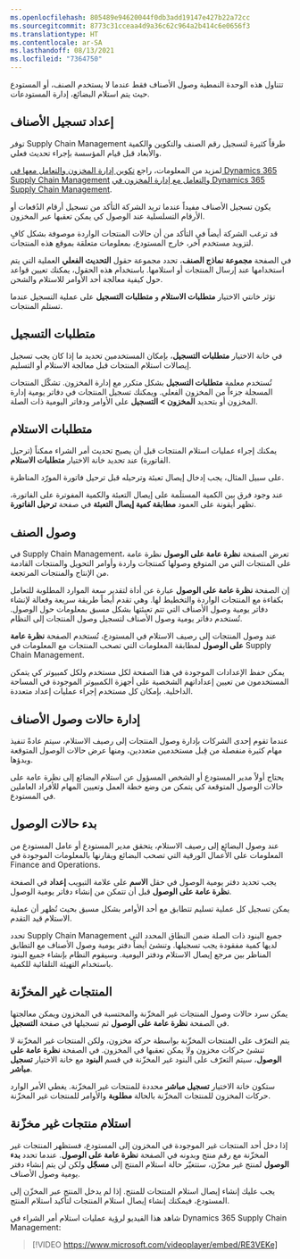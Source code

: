 ```yaml
---
ms.openlocfilehash: 805489e94620044f0db3add19147e427b22a72cc
ms.sourcegitcommit: 8773c31cceaa4d9a36c62c964a2b414c6e0656f3
ms.translationtype: HT
ms.contentlocale: ar-SA
ms.lasthandoff: 08/13/2021
ms.locfileid: "7364750"
---
```

تتناول هذه الوحدة النمطية وصول الأصناف فقط عندما لا يستخدم الصنف، أو المستودع حيث يتم استلام البضائع، إدارة المستودعات.

## <a name="item-registration-setup"></a>إعداد تسجيل الأصناف
 
توفر Supply Chain Management طرقاً كثيرة لتسجيل رقم الصنف والتكوين والكمية والأبعاد قبل قيام المؤسسة بإجراء تحديث فعلي.

لمزيد من المعلومات، راجع [تكوين إدارة المخزون والتعامل معها في  Dynamics 365 Supply Chain Management](/learn/modules/configure-inventory-management-dyn365-supply-chain-mgmt/?azure-portal=true) و[التعامل مع إدارة المخزون في Dynamics 365 Supply Chain Management](/learn/modules/work-warehouse-management-dyn365-supply-chain-mgmt/?azure-portal=true).

يكون تسجيل الأصناف مفيداً عندما تريد الشركة التأكد من تسجيل أرقام الدُفعات أو الأرقام التسلسلية عند الوصول كي يمكن تعقبها عبر المخزون.

قد ترغب الشركة أيضاً في التأكد من أن حالات المنتجات الواردة موصوفة بشكل كافٍ لتزويد مستخدم آخر، خارج المستودع، بمعلومات متعلقة بموقع هذه المنتجات.

في الصفحة **مجموعة نماذج الصنف‬**، تحدد مجموعة حقول **التحديث الفعلي** العملية التي يتم استخدامها عند إرسال المنتجات أو استلامها. باستخدام هذه الحقول، يمكنك تعيين قواعد حول كيفية معالجة أحد الأوامر للاستلام والشحن.

تؤثر خانتي الاختيار **متطلبات الاستلام** و **متطلبات التسجيل** على عملية التسجيل عندما تستلم المنتجات.

## <a name="registration-requirements"></a>متطلبات التسجيل

في خانة الاختيار **متطلبات التسجيل**، بإمكان المستخدمين تحديد ما إذا كان يجب تسجيل إيصالات استلام المنتجات قبل معالجة الاستلام أو التسليم.

تُستخدم معلمة **متطلبات التسجيل** بشكل متكرر مع إدارة المخزون. تشكّل المنتجات المسجلة جزءاً من المخزون الفعلي. ويمكنك تسجيل المنتجات في دفاتر يومية إدارة المخزون أو بتحديد **المخزون > التسجيل** على الأوامر ودفاتر اليومية ذات الصلة.

## <a name="receiving-requirements"></a>متطلبات الاستلام

يمكنك إجراء عمليات استلام المنتجات قبل أن يصبح تحديث أمر الشراء ممكناً (ترحيل الفاتورة) عند تحديد خانة الاختيار **متطلبات الاستلام**.

على سبيل المثال، يجب إدخال إيصال تعبئة وترحيله قبل ترحيل فاتورة المورّد المناظرة.

عند وجود فرق بين الكمية المستلَمة على إيصال التعبئة والكمية المفوترة على الفاتورة، تظهر أيقونة على العمود **مطابقة كمية إيصال التعبئة** في صفحة **ترحيل الفاتورة‬**.

## <a name="item-arrival"></a>وصول الصنف

في Supply Chain Management، تعرض الصفحة **نظرة عامة على الوصول‬** نظرة عامة على المنتجات التي من المتوقع وصولها كمنتجات واردة وأوامر التحويل والمنتجات القادمة من الإنتاج والمنتجات المرتجعة.

إن الصفحة **نظرة عامة على الوصول** عبارة عن أداة لتقدير سعة الموارد المطلوبة للتعامل بكفاءة مع المنتجات الواردة والتخطيط لها. وهي تقدم أيضاً طريقة سريعة وفعالة لإنشاء دفاتر يومية وصول الأصناف التي تتم تعبئتها بشكل مسبق بمعلومات حول الوصول. تُستخدم دفاتر يومية وصول الأصناف لتسجيل وصول المنتجات إلى النظام.

عند وصول المنتجات إلى رصيف الاستلام في المستودع، تُستخدم الصفحة **نظرة عامة على الوصول**‬ لمطابقة المعلومات التي تصحب المنتجات مع المعلومات في Supply Chain Management.

يمكن حفظ الإعدادات الموجودة في هذا الصفحة لكل مستخدم ولكل كمبيوتر كي يتمكن المستخدمون من تعيين إعداداتهم الشخصية على أجهزة الكمبيوتر الموجودة في المساحة الداخلية. بإمكان كل مستخدم إجراء عمليات إعداد متعددة.

## <a name="managing-item-arrivals"></a>إدارة حالات وصول الأصناف

عندما تقوم إحدى الشركات بإدارة وصول المنتجات إلى رصيف الاستلام، سيتم عادةً تنفيذ مهام كثيرة منفصلة من قِبل مستخدمين متعددين، ومنها عرض حالات الوصول المتوقعة وبدؤها.

يحتاج أولاً مدير المستودع أو الشخص المسؤول عن استلام البضائع إلى نظرة عامة على حالات الوصول المتوقعة كي يتمكن من وضع خطة العمل وتعيين المهام للأفراد العاملين في المستودع.

## <a name="start-arrivals"></a>بدء حالات الوصول

عند وصول البضائع إلى رصيف الاستلام، يتحقق مدير المستودع أو عامل المستودع من المعلومات على الأعمال الورقية التي تصحب البضائع ويقارنها بالمعلومات الموجودة في Finance and Operations.

يجب تحديد دفتر يومية الوصول في حقل **الاسم** على علامة التبويب **إعداد** في الصفحة **نظرة عامة على الوصول** قبل أن تتمكن من إنشاء دفاتر يومية الوصول.

يمكن تسجيل كل عملية تسليم تتطابق مع أحد الأوامر بشكل مسبق بحيث تُظهر أن عملية الاستلام قيد التقدم.

تحدد Supply Chain Management جميع البنود ذات الصلة ضمن النطاق المحدد التي لديها كمية مفقودة يجب تسجيلها. وتنشئ أيضاً دفتر يومية وصول الأصناف مع التطابق المناظر بين مرجع إيصال الاستلام ودفتر اليومية. وسيقوم النظام بإنشاء جميع البنود باستخدام التهيئة التلقائية للكمية.

## <a name="not-stocked-products"></a>المنتجات غير المخزّنة

يمكن سرد حالات وصول المنتجات غير المخزّنة والمحتسبة في المخزون ويمكن معالجتها في الصفحة **نظرة عامة على الوصول** ثم تسجيلها في صفحة **التسجيل**.

يتم التعرّف على المنتجات المخزّنة بواسطة حركة مخزون، ولكن المنتجات غير المخزّنة لا تنشئ حركات مخزون ولا يمكن تعقبها في المخزون. في الصفحة **نظرة عامة على الوصول**، سيتم التعرّف على البنود غير المخزّنة في قسم **البنود** مع خانة الاختيار **تسجيل مباشر**.

ستكون خانة الاختيار **تسجيل مباشر** محددة للمنتجات غير المخزّنة. يغطي الأمر الوارد حركات المخزون للمنتجات المخزّنة بالحالة **مطلوبة** والأوامر للمنتجات غير المخزّنة.

## <a name="receiving-not-stocked-products"></a>استلام منتجات غير مخزّنة

إذا دخل أحد المنتجات غير الموجودة في المخزون إلى المستودع، فستظهر المنتجات غير المخزّنة مع رقم منتج وبدونه في الصفحة **نظرة عامة على الوصول**. عندما تحدد **بدء الوصول** لمنتج غير مخزّن، ستتغيّر حالة استلام المنتج إلى **مسجّل** ولكن لن يتم إنشاء دفتر يومية وصول الأصناف.

يجب عليك إنشاء إيصال استلام المنتجات للمنتج. إذا لم يدخل المنتج عبر المخزّن إلى المستودع، فيمكنك إنشاء إيصال استلام المنتجات لتأكيد استلام المنتج. 

شاهد هذا الفيديو لرؤية عمليات استلام أمر الشراء في Dynamics 365 Supply Chain Management:

> [!VIDEO https://www.microsoft.com/videoplayer/embed/RE3VEKe]